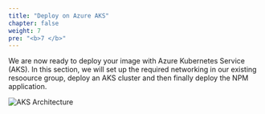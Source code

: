 ```yaml
---
title: "Deploy on Azure AKS"
chapter: false
weight: 7
pre: "<b>7 </b>"
---
```


We are now ready to deploy your image with Azure Kubernetes Service (AKS). In this section, we will set up the required networking in our existing resoource group, deploy an AKS cluster and then finally deploy the NPM application.

![AKS Architecture](/images/aks-architecture.svg)
